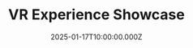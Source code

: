 ---
title: "VR Experience Showcase"
description: "Get a glimpse of the amazing VR experiences waiting for you at Virtual Adventure Killarney"
video_url: "https://res.cloudinary.com/darq9ofvp/video/upload/v1752331524/VR-Killarney_cgoz2u.mov"
thumbnail: "https://i.imgur.com/29UVJAB.jpeg"
date: "2025-01-17T10:00:00.000Z"
published: true
---